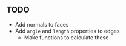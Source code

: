 TODO
----

- Add normals to faces
- Add `angle` and `length` properties to edges
	- Make functions to calculate these
